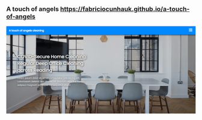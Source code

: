 ### A touch of angels https://fabriciocunhauk.github.io/a-touch-of-angels

<img src="./assets/images/front.PNG" alt="frontpage" />
